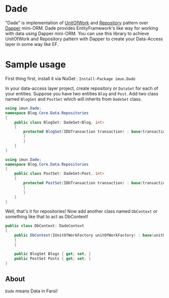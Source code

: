 # Dade
"Dade" is implementation of [UnitOfWork](https://www.martinfowler.com/eaaCatalog/unitOfWork.html) and 
[Repository](https://martinfowler.com/eaaCatalog/repository.html) pattern over [Dapper](https://github.com/StackExchange/Dapper) mini-ORM. 
Dade provides EntityFramework's like way for working with data using Dapper mini-ORM.
You can use this library to achieve UnitOfWork and Repository pattern with Dapper to create your Data-Access layer in some way like EF.

# Sample usage
First thing first, install it via NuGet :
```Install-Package imun.Dade```

 In your data-access layer project, create repository or `DataSet` for each of your entities. Suppose you have two entities `Blog` and `Post`. Add two class named `BlogSet` and `PostSet` which will inherits from `DadeSet` class.
```c#
using imun.Dade;
namespace Blog.Core.Data.Repositories
{
    public class BlogSet: DadeSet<Blog, int>
    {
        protected BlogSet(IDbTransaction transaction) : base(transaction)
        {
        }
    }
}
```
```c#
using imun.Dade;
namespace Blog.Core.Data.Repositories
{
    public class PostSet: DadeSet<Post, int>
    {
        protected PostSet(IDbTransaction transaction) : base(transaction)
        {
        }
    }
}
```
Well, that's it for repositories! Now add another class named `DbContext` or something like that to act as DbContext!

```c#
public class DbContext: DadeContext
{
    public DbContext(IUnitOfWorkFactory unitOfWorkFactory) : base(unitOfWorkFactory)
    {
    }

    public BlogSet Blogs { get; set; }
    public PostSet Posts { get; set; }
}
```

## About
`Dade` means Data in Farsi!
